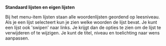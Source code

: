 

**Standaard lijsten en eigen lijsten**

Bij het menu-item lijsten staan alle woordenlijsten geordend op leesniveau. Als je een lijst selecteert kun je zien welke woorden de lijst bevat. Je kunt een lijst ook 'swipen' naar links. Je krijgt dan de opties te zien om de lijst te verwijderen of te wijzigen. Je kunt de titel, niveau en toelichting naar wens aanpassen.

